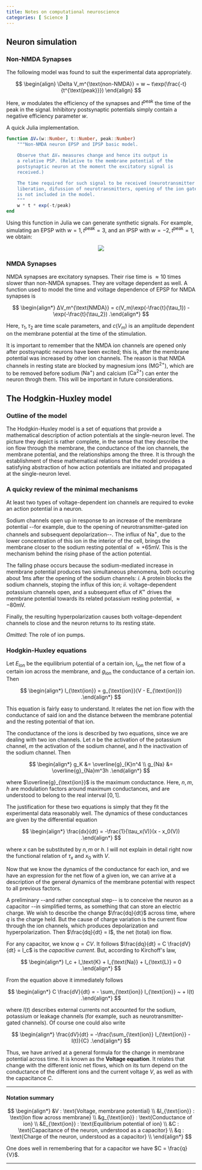 ```yaml
---
title: Notes on computational neuroscience
categories: [ Science ]
---
```


## Neuron simulation

### Non-NMDA Synapses

The following model was found to suit the experimental data appropriately.

$$
\begin{align}
\Delta V_m^{\text{non-NMDA}} = w ~ t\exp(\frac{-t}{t^{\text{peak}}})
\end{align}
$$

Here, $w$ modulates the efficiency of the synapses and $t^{\text{peak}}$ the
time of the peak in the signal. Inhibitory postsynaptic potentials simply
contain a negative efficiency parameter $w$. 

A quick Julia implementation. 

```julia
function ΔVₘ(w::Number, t::Number, peak::Number)
    """Non-NMDA neuron EPSP and IPSP basic model. 
    
    Observe that ΔVₘ measures change and hence its output is 
    a relative PSP. (Relative to the membrane potential of the 
    postsynaptic neuron at the moment the excitatory signal is 
    received.)

    The time required for such signal to be received (neurotransmitter
    liberation, difussion of neurotransmitters, opening of the ion gates)
    is not included in the model.
    """
    w * t * exp(-t/peak)
end
```

Using this function in Julia we can generate synthetic signals. For example,
simulating an EPSP with $w = 1, t^{\text{peak}} = 3$, and an IPSP with $w = -2,
t^{\text{peak}} = 1$, we obtain:

<p align="center">
  <img src="https://i.ibb.co/HTkJ0PG/Screenshot-from-2023-03-26-00-58-04.png"/>
</p>

### NMDA Synapses

NMDA synapses are excitatory synapses. Their rise time is $\approx 10$ times
slower than non-NMDA synapses. They are voltage dependent as well. A function
used to model the time and voltage dependence of EPSP for NMDA synapses is 

$$
\begin{align*}
    ΔV_m^{\text{NMDA}} = c(V_m)\exp(-\frac{t}{\tau_1}) - \exp(-\frac{t}{\tau_2})
.\end{align*}
$$

Here, $\tau_1, \tau_2$ are time scale parameters, and $c(V_m)$ is an amplitude
dependent on the membrane potential at the time of the stimulation.

It is important to remember that the NMDA ion channels are opened only after
postsynaptic neurons have been excited; this is, after the membrane potential
was increased by other ion channels. The reason is that NMDA channels in resting
state are blocked by magnesium ions ($\text{MG}^{2\text{+}}$), which are to be
removed before sodium ($\text{Na}^{\text{+}}$) and calcium
($\text{Ca}^{2\text{+}}$) can enter the neuron throgh them. This will be
important in future considerations.

## The Hodgkin-Huxley model 

### Outline of the model

The Hodgkin-Huxley model is a set of equations that provide a mathematical
description of action potentials at the single-neuron level. The picture they
depict is rather complete, in the sense that they describe the ion flow through
the membrane, the conductance of the ion channels, the membrane potential, and
the relationships among the three. It is through the establishment of these
mathematical relations that the model provides a satisfying abstraction of how
action potentials are initiated and propagated at the single-neuron level.

### A quicky review of the minimal mechanisms 

At least two types of voltage-dependent ion channels are required to evoke an
action potential in a neuron. 

Sodium channels open up in response to an increase of the membrane potential
--for example, due to the opening of neurotransmitter-gated ion channels and
subsequent depolarization--. The influx of $\text{Na}^{\text{+}}$, due to the
lower concentration of this ion in the interior of the cell, brings the membrane
closer to the sodium resting potential of $\approx +65 \text{mV}$.  This is the
mechanism behind the rising phase of the action potential. 

The falling phase occurs because the sodium-mediated increase in membrane
potential produces two simultaneous phenomena, both occuring about $1 \text{ms}$
after the opening of the sodium channels: $i.$ A protein blocks the sodium
channels, stoping the influx of this ion; $ii.$ voltage-dependent potassium
channels open, and a subsequent eflux of $K^{+}$ drives the membrane potential
towards its related potassium resting potential, $\approx -80 \text{mV}$.

Finally, the resulting hyperpolarization causes both voltage-dependent channels
to close and the neuron returns to its resting state.

*Omitted*: The role of ion pumps.

### Hodgkin-Huxley equations 

Let $E_{\text{ion}}$ be the equilibrium potential of a certain ion,
$I_{\text{ion}}$ the net flow of a certain ion across the membrane, and
$g_{\text{ion}}$ the conductance of a certain ion. Then 

$$
\begin{align*}
    I_{\text{ion}} = g_{\text{ion}}(V - E_{\text{ion}})
.\end{align*}
$$

This equation is fairly easy to understand. It relates the net ion flow with the
conductance of said ion and the distance between the membrane potential and the
resting potential of that ion. 

The conductance of the ions is described by two equations, since we are dealing
with two ion channels. Let $n$ be the activation of the potassium channel, $m$
the activation of the sodium channel, and $h$ the inactivation of the sodium
channel. Then 

$$
\begin{align*}
    g_K &= \overline{g}_{K}n^4 \\ 
    g_{Na} &= \overline{g}_{Na}m^3h
.\end{align*}
$$

where $\overline{g}_{\text{ion}}$ is the maximum conductance. Here, $n, m, h$
are modulation factors around maximum conductances, and are understood to belong
to the real interval $[0, 1]$.

The justification for these two equations is simply that they fit the
experimental data reasonably well. The dynamics of these conductances are given
by the differential equation 

$$
\begin{align*}
    \frac{dx}{dt} = -\frac{1}{\tau_x(V)}(x - x_0(V))
.\end{align*}
$$

where $x$ can be substituted by $n, m$ or $h$. I will not explain in detail
right now the functional relation of $\tau_x$ and $x_0$ with $V$.

Now that we know the dynamics of the conductance for each ion, and we have an
expression for the net flow of a given ion, we can arrive at a description of
the general dynamics of the membrane potential with respect to all previous
factors. 

A preliminary --and rather conceptual step-- is to conceive the neuron as a
capacitor --in simplified terms, as something that can store an electric charge.
We wish to describe the change $\frac{dq}{dt}$ across time, where $q$ is the
charge held. But the cause of charge variation is the current flow through the
ion channels, which produces depolarization and hyperpolarization. Then
$\frac{dq}{dt} = I$, the net (total) ion flow. 

For any capacitor, we know $q = CV$. It follows $\frac{dq}{dt} = C
\frac{dV}{dt} = I_c$ is the *capacitive current*. But, according to Kirchoff's
law, 

$$
\begin{align*}
    I_c + I_\text{K} + I_{\text{Na}} + I_{\text{L}} = 0
.\end{align*}
$$

From the equation above it immediately follows 

$$
\begin{align*}
    C \frac{dV}{dt} = - \sum_{\text{ion}} I_{\text{ion}} ~ + I(t)
.\end{align*}
$$

where $I(t)$ describes external currents not accounted for the sodium, potassium
or leakage channels (for example, such as neurotransmitter-gated channels). Of
course one could also write

$$
\begin{align*}
    \frac{dV}{dt} = -\frac{\sum_{\text{ion}} I_{\text{ion}} - I(t)}{C}
.\end{align*}
$$

Thus, we have arrived at a general formula for the change in membrane potential
across time. It is known as the **Voltage equation**. It relates that change
with the different ionic net flows, which on its turn depend on the conductance
of the different ions and the current voltage $V$, as well as with the
capacitance $C$.

-------------------
#### Notation summary 

$$
\begin{align*}
        &V : \text{Voltage, membrane potential} \\ 
        &I_{\text{ion}} : \text{Ion flow across membrane} \\ 
        &g_{\text{ion}} : \text{Conductance of ion} \\ 
        &E_{\text{ion}} : \text{Equilibrium potential of ion} \\ 
        &C : \text{Capacitance of the neuron, understood as a capacitor} \\ 
        &q : \text{Charge of the neuron, understood as a capacitor} \\ 
\end{align*}
$$

One does well in remembering that for a capacitor we have $C = \frac{q}{V}$.

---------------

